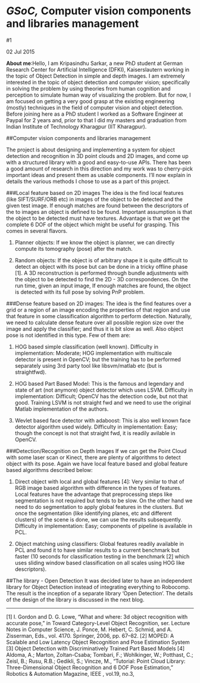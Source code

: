 # _GSoC,_ Computer vision components and libraries management

#1

<span class="post-date">02 Jul 2015</span>

**About me**:Hello, I am Kripasindhu Sarkar, a new PhD student at German Research Center for Artificial Intelligence (DFKI), Kaiserslautern working in the topic of Object Detection in simple and depth images. I am extremely interested in the topic of object detection and computer vision; specifically in solving the problem by using theories from human cognition and perception to simulate human way of visualizing the problem. But for now, I am focused on getting a very good grasp at the existing engineering (mostly) techniques in the field of computer vision and object detection. Before joining here as a PhD student I worked as a Software Engineer at Paypal for 2 years and, prior to that I did my masters and graduation from Indian Institute of Technology Kharagpur (IIT Kharagpur).

##Computer vision components and libraries management

The project is about designing and implementing a system for object detection and recognition in 3D point clouds and 2D images, and come up with a structured library with a good and easy-to-use APIs. There has been a good amount of research in this direction and my work was to cherry-pick important ideas and present them as usable components. I’ll now explain in details the various methods I chose to use as a part of this project.

###Local feature based on 2D images The idea is the find local features (like SIFT/SURF/ORB etc) in images of the object to be detected and the given test image. If enough matches are found between the descriptors of the to images an object is defined to be found. Important assumption is that the object to be detected must have textures. Advantage is that we get the complete 6 DOF of the object which might be useful for grasping. This comes in several flavors.

1.  Planner objects: If we know the object is planner, we can directly compute its tomography (pose) after the match.

2.  Random objects: If the object is of arbitrary shape it is quite difficult to detect an object with its pose but can be done in a tricky offline phase [1]. A 3D reconstruction is performed through bundle adjustments with the object to be detected to find the 2D - 3D correspondences. On the run time, given an input image, If enough matches are found, the object is detected with its full pose by solving PnP problem.

###Dense feature based on 2D images: The idea is the find features over a grid or a region of an image encoding the properties of that region and use that feature in some classification algorithm to perform detection. Naturally, we need to calculate dense feature over all possible region size over the image and apply the classifier; and thus it is bit slow as well. Also object pose is not identified in this type. Few of them are:

1.  HOG based simple classification (well known). Difficulty in implementation: Moderate; HOG implementation with multiscale detector is present in OpenCV; but the training has to be performed separately using 3rd party tool like libsvm/matlab etc (but is straightfwd).

2.  HOG based Part Based Model: This is the famous and legendary and state of art (not anymore) object detector which uses LSVM. Difficulty in implementation: Difficult; OpenCV has the detection code, but not that good. Training LSVM is not straight fwd and we need to use the original Matlab implementation of the authors.

3.  Wevlet based face detector with adaboost: This is also well known face detector algorithm used widely. Difficulty in implementation: Easy; though the concept is not that straight fwd, it is readily avilable in OpenCV.

###Detection/Recognition on Depth Images If we can get the Point Cloud with some laser scan or Kinect, there are plenty of algorithms to detect object with its pose. Again we have local feature based and global feature based algorithms described below:

1.  Direct object with local and global features [4]: Very similar to that of RGB image based algorithm with difference in the types of features. Local features have the advantage that preprocessing steps like segmentation is not required but tends to be slow. On the other hand we need to do segmentation to apply global features in the clusters. But once the segmentation (like identifying planes, etc and different clusters) of the scene is done, we can use the results subsequently. Difficulty in implementation: Easy; components of pipeline is available in PCL.

2.  Object matching using classifiers: Global features readily available in PCL and found it to have similar results to a current benchmark but faster (10 seconds for classification testing in the benchmark [2] which uses sliding window based classification on all scales using HOG like descriptors).

##The library - Open Detection It was decided later to have an independent library for Object Detection instead of integrating everything to Robocomp. The result is the inception of a separate library ‘Open Detection’. The details of the design of the library is discussed in the next blog.

* * *

[1] I. Gordon and D. G. Lowe, “What and where: 3d object recognition with accurate pose,” in Toward Category-Level Object Recognition, ser. Lecture Notes in Computer Science, J. Ponce, M. Hebert, C. Schmid, and A. Zisserman, Eds., vol. 4170\. Springer, 2006, pp. 67–82. [2] MOPED: A Scalable and Low Latency Object Recognition and Pose Estimation System [3] Object Detection with Discriminatively Trained Part Based Models [4] Aldoma, A.; Marton, Zoltan-Csaba; Tombari, F.; Wohlkinger, W.; Potthast, C.; Zeisl, B.; Rusu, R.B.; Gedikli, S.; Vincze, M., “Tutorial: Point Cloud Library: Three-Dimensional Object Recognition and 6 DOF Pose Estimation,” Robotics & Automation Magazine, IEEE , vol.19, no.3,